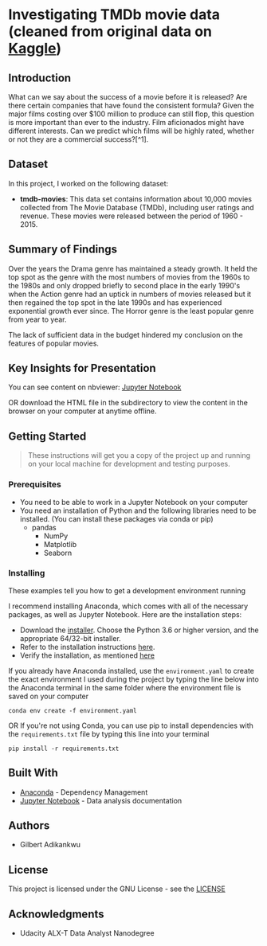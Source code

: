 # Investigating TMDb movie data (cleaned from original data on [Kaggle](https://www.kaggle.com/datasets/tmdb/tmdb-movie-metadata))

## Introduction
What can we say about the success of a movie before it is released? Are there certain companies that have found the consistent formula? Given the major films costing over $100 million to produce can still flop, this question is more important than ever to the industry. Film aficionados might have different interests. Can we predict which films will be highly rated, whether or not they are a commercial success?[^1].

## Dataset
In this project, I worked on the following dataset:
- __tmdb-movies__: This data set contains information about 10,000 movies collected from The Movie Database (TMDb), including user ratings and revenue. These movies were released between the period of 1960 - 2015.

## Summary of Findings
Over the years the Drama genre has maintained a steady growth. It held the top spot as the genre with the most numbers of movies from the 1960s to the 1980s and only dropped briefly to second place in the early 1990's when the Action genre had an uptick in numbers of movies released but it then regained the top spot in the late 1990s and has experienced exponential growth ever since. The Horror genre is the least popular genre from year to year.

The lack of sufficient data in the budget hindered my conclusion on the features of popular movies.

## Key Insights for Presentation
You can see content on nbviewer: [Jupyter Notebook]()

OR download the HTML file in the subdirectory to view the content in the browser on your computer at anytime offline.

## Getting Started
> These instructions will get you a copy of the project up and running on your local machine for development and testing purposes.

### Prerequisites
- You need to be able to work in a Jupyter Notebook on your computer
- You need an installation of Python and the following libraries need to be installed. (You can install these packages via conda or pip)
  * pandas
	* NumPy
	* Matplotlib
	* Seaborn

### Installing
These examples tell you how to get a development environment running

I recommend installing Anaconda, which comes with all of the necessary packages, as well as Jupyter Notebook. Here are the installation steps:

- Download the [installer]( https://www.anaconda.com/download/). Choose the Python 3.6 or higher version, and the appropriate 64/32-bit installer.
- Refer to the installation instructions [here](https://docs.anaconda.com/anaconda/install/).
- Verify the installation, as mentioned [here](https://docs.anaconda.com/anaconda/install/verify-install/)

If you already have Anaconda installed, use the `environment.yaml` to create the exact environment I used during the project by typing the line below into the Anaconda terminal in the same folder where the environment file is saved on your computer

```
conda env create -f environment.yaml
```
OR If you're not using Conda, you can use pip to install dependencies with the `requirements.txt` file by typing this line into your terminal

```
pip install -r requirements.txt
```

## Built With
- [Anaconda](https://www.anaconda.com) - Dependency Management
- [Jupyter Notebook](https://jupyter.org/) - Data analysis documentation

## Authors
- Gilbert Adikankwu

## License
This project is licensed under the GNU License - see the [LICENSE](https://github.com/10xDatabro/Dataset-investigation/blob/main/LICENSE)

## Acknowledgments
- Udacity ALX-T Data Analyst Nanodegree
